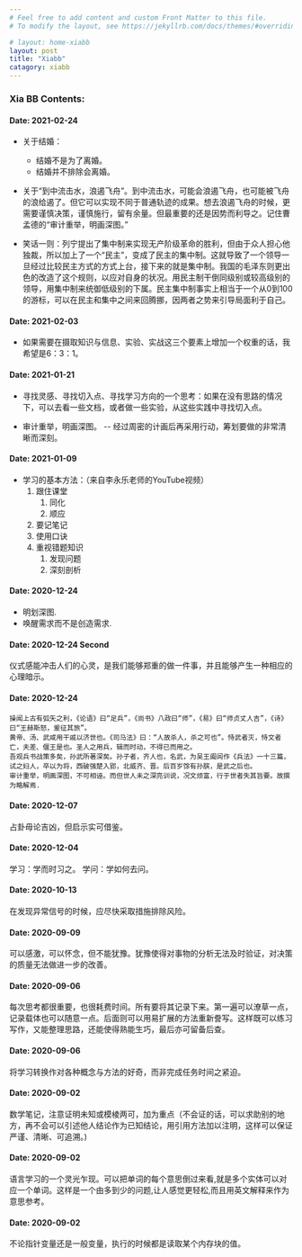 ```yaml
---
# Feel free to add content and custom Front Matter to this file.
# To modify the layout, see https://jekyllrb.com/docs/themes/#overriding-theme-defaults

# layout: home-xiabb
layout: post
title: "Xiabb"
catagory: xiabb
---
```


### Xia BB Contents:

#### Date: 2021-02-24

* 关于结婚：
  * 结婚不是为了离婚。
  * 结婚并不排除会离婚。

* 关于“到中流击水，浪遏飞舟”。到中流击水，可能会浪遏飞舟，也可能被飞舟的浪给遏了。但它可以实现不同于普通轨迹的成果。想去浪遏飞舟的时候，更需要谨慎决策，谨慎施行，留有余量。但最重要的还是因势而利导之。记住曹孟德的“审计重举，明画深图。”
  
* 笑话一则：列宁提出了集中制来实现无产阶级革命的胜利，但由于众人担心他独裁，所以加上了一个“民主”，变成了民主的集中制。这就导致了一个领导一旦经过比较民主方式的方式上台，接下来的就是集中制。我国的毛泽东则更出色的改造了这个规则，以应对自身的状况。用民主制干倒同级别或较高级别的领导，用集中制来统御低级别的下属。民主集中制事实上相当于一个从0到100的游标，可以在民主和集中之间来回腾挪，因两者之势来引导局面利于自己。

#### Date: 2021-02-03

* 如果需要在摄取知识与信息、实验、实战这三个要素上增加一个权重的话，我希望是6：3：1。

#### Date: 2021-01-21

* 寻找灵感、寻找切入点、寻找学习方向的一个思考：如果在没有思路的情况下，可以去看一些文档，或者做一些实验，从这些实践中寻找切入点。

* 审计重举，明画深图。 -- 经过周密的计画后再采用行动，筹划要做的非常清晰而深刻。

#### Date: 2021-01-09

* 学习的基本方法：（来自李永乐老师的YouTube视频）
  1. 跟住课堂
     1. 同化
     2. 顺应
  2. 要记笔记
  3. 使用口诀
  4. 重视错题知识
     1. 发现问题
     2. 深刻剖析

#### Date: 2020-12-24

* 明划深图.
* 唤醒需求而不是创造需求.

#### Date: 2020-12-24 Second

仪式感能冲击人们的心灵，是我们能够郑重的做一件事，并且能够产生一种相应的心理暗示。

#### Date: 2020-12-24
  
    操闻上古有弧矢之利，《论语》曰“足兵”，《尚书》八政曰“师”，《易》曰“师贞丈人吉”，《诗》曰“王赫斯怒，爰征其旅”。
    黄帝、汤、武咸用干戚以济世也。《司马法》曰：“人故杀人，杀之可也”。恃武者灭，恃文者亡，夫差、偃王是也。圣人之用兵，辑而时动，不得已而用之。
    吾观兵书战策多矣，孙武所著深矣。孙子者，齐人也，名武，为吴王阖闾作《兵法》一十三篇，试之妇人，卒以为将，西破强楚入郢，北威齐、晋。后百岁馀有孙膑，是武之后也。
    审计重举，明画深图，不可相诬。而但世人未之深亮训说，况文烦富，行于世者失其旨要。故撰为略解焉.

#### Date: 2020-12-07

占卦毋论吉凶，但启示实可借鉴。

####  Date: 2020-12-04

学习：学而时习之。 
学问：学如何去问。

#### Date: 2020-10-13

在发现异常信号的时候，应尽快采取措施排除风险。

#### Date: 2020-09-09

可以感激，可以怀念，但不能犹豫。犹豫使得对事物的分析无法及时验证，对决策的质量无法做进一步的改善。

#### Date: 2020-09-06

每次思考都很重要，也很耗费时间。所有要将其记录下来。第一遍可以潦草一点，记录载体也可以随意一点。后面则可以用易扩展的方法重新誊写。这样既可以练习写作，又能整理思路，还能使得熟能生巧，最后亦可留备后查。

#### Date: 2020-09-06

将学习转换作对各种概念与方法的好奇，而非完成任务时间之紧迫。

#### Date: 2020-09-02
  
数学笔记，注意证明未知或模棱两可，加为重点（不会证的话，可以求助别的地方，再不会可以引述他人结论作为已知结论，用引用方法加以注明，这样可以保证严谨、清晰、可追溯。)

#### Date: 2020-09-02

语言学习的一个灵光乍现。可以把单词的每个意思倒过来看,就是多个实体可以对应一个单词。这样是一个由多到少的问题,让人感觉更轻松,而且用英文解释来作为意思参考。

#### Date: 2020-09-02

不论指针变量还是一般变量，执行的时候都是读取某个内存块的值。
